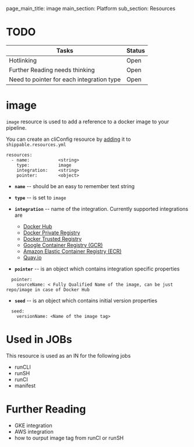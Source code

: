 page_main_title: image
main_section: Platform
sub_section: Resources

# TODO
| Tasks   |      Status    | 
|----------|-------------|
| Hotlinking |  Open | 
| Further Reading needs thinking|  Open |
| Need to pointer for each integration type|  Open |

# image
`image` resource is used to add a reference to a docker image to your pipeline.

You can create an cliConfig resource by [adding](resources-working-wth#adding) it to `shippable.resources.yml`

```
resources:
  - name: 			<string>
    type: 			image
    integration: 	<string>
    pointer:		<object>
```

* **`name`** -- should be an easy to remember text string

* **`type`** -- is set to `image`

* **`integration`** -- name of the integration. Currently supported integrations are 
	- [Docker Hub](int-docker-hub/)
	- [Docker Private Registry](int-docker-trusted-registry/)
	- [Docker Trusted Registry](int-docker-trusted-registry/)
	- [Google Container Registry (GCR)](int-gcr/)
	- [Amazon Elastic Container Registry (ECR)](int-amazon-ecr/)
	- [Quay.io](int-quay/)

* **`pointer`** -- is an object which contains integration specific properties

```
  pointer:
    sourceName: < Fully Qualified Name of the image, can be just repo/image in case of Docker Hub
```
* **`seed`** -- is an object which contains initial version properties

```
  seed:
    versionName: <Name of the image tag>
```

# Used in JOBs
This resource is used as an IN for the following jobs

* runCLI
* runSH
* runCI
* manifest


# Further Reading
* GKE integration
* AWS integration
* how to ourput image tag from runCI or runSH
